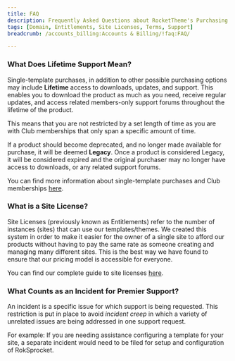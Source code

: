 ```yaml
---
title: FAQ
description: Frequently Asked Questions about RocketTheme's Purchasing and Billing Options.
tags: [Domain, Entitlements, Site Licenses, Terms, Support]
breadcrumb: /accounts_billing:Accounts & Billing/!faq:FAQ/

---
```


### What Does Lifetime Support Mean?

Single-template purchases, in addition to other possible purchasing options may include **Lifetime** access to downloads, updates, and support. This enables you to download the product as much as you need, receive regular updates, and access related members-only support forums throughout the lifetime of the product.

This means that you are not restricted by a set length of time as you are with Club memberships that only span a specific amount of time.

If a product should become deprecated, and no longer made available for purchase, it will be deemed **Legacy**. Once a product is considered Legacy, it will be considered expired and the original purchaser may no longer have access to downloads, or any related support forums.

You can find more information about single-template purchases and Club memberships [here][comparison].

### What is a Site License?

Site Licenses (previously known as Entitlements) refer to the number of instances (sites) that can use our templates/themes. We created this system in order to make it easier for the owner of a single site to afford our products without having to pay the same rate as someone creating and managing many different sites. This is the best way we have found to ensure that our pricing model is accessible for everyone.

You can find our complete guide to site licenses [here][licenses].

### What Counts as an Incident for Premier Support?

An incident is a specific issue for which support is being requested. This restriction is put in place to avoid *incident creep* in which a variety of unrelated issues are being addressed in one support request.

For example: If you are needing assistance configuring a template for your site, a separate incident would need to be filed for setup and configuration of RokSprocket.

[licenses]: site_licenses.md
[comparison]: comparisons.md